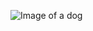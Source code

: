 ![Image of a dog](https://i.natgeofe.com/n/3faa2b6a-f351-4995-8fff-36d145116882/domestic-dog_16x9.jpg)

